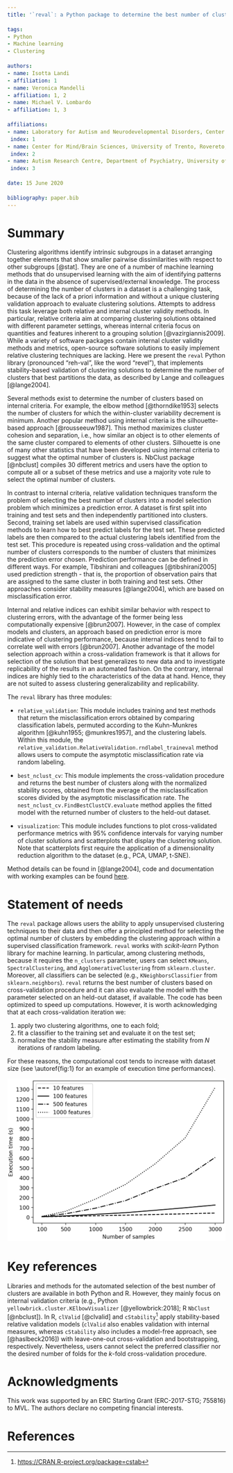 ```yaml
---
title: '`reval`: a Python package to determine the best number of clusters with stability-based relative clustering validation.'

tags:
- Python
- Machine learning
- Clustering

authors:
- name: Isotta Landi
- affiliation: 1
- name: Veronica Mandelli
- affiliation: 1, 2
- name: Michael V. Lombardo
- affiliation: 1, 3

affiliations:
- name: Laboratory for Autism and Neurodevelopmental Disorders, Center for Neuroscience and Cognitive Systems @UniTn, Istituto Italiano di Tecnologia, Rovereto, Italy
 index: 1
- name: Center for Mind/Brain Sciences, University of Trento, Rovereto, Italy
 index: 2
- name: Autism Research Centre, Department of Psychiatry, University of Cambridge, Cambridge, United Kingdom
 index: 3

date: 15 June 2020

bibliography: paper.bib
---
```


# Summary

Clustering algorithms identify intrinsic subgroups in a dataset arranging together elements that show smaller pairwise dissimilarities with respect to other subgroups [@stat]. They are one of a number of machine learning methods that do unsupervised learning with the aim of identifying patterns in the data in the absence of supervised/external knowledge. The process of determining the number of clusters in a dataset is a challenging task, because of the lack of a priori information and without a unique clustering validation approach to evaluate clustering solutions. Attempts to address this task leverage both relative and internal cluster validity methods. In particular, relative criteria aim at comparing clustering solutions obtained with different parameter settings, whereas internal criteria focus on quantities and features inherent to a grouping solution [@vazirgiannis2009]. While a variety of software packages contain internal cluster validity methods and metrics, open-source software solutions to easily implement relative clustering techniques are lacking. Here we present the `reval` Python library (pronounced “reh-val”, like the word “revel”), that implements stability-based validation of clustering solutions to determine the number of clusters that best partitions the data, as described by Lange and colleagues [@lange2004]. 

Several methods exist to determine the number of clusters based on internal criteria. For example, the elbow method [@thorndike1953] selects the number of clusters for which the within-cluster variability decrement is minimum. Another popular method using internal criteria is the silhouette-based approach [@rousseeuw1987]. This method maximizes cluster cohesion and separation, i.e., how similar an object is to other elements of the same cluster compared to elements of other clusters. Silhouette is one of many other statistics that have been developed using internal criteria to suggest what the optimal number of clusters is. NbClust package [@nbclust] compiles 30 different metrics and users have the option to compute all or a subset of these metrics and use a majority vote rule to select the optimal number of clusters.

In contrast to internal criteria, relative validation techniques transform the problem of selecting the best number of clusters into a model selection problem which minimizes a prediction error. A dataset is first split into training and test sets and then independently partitioned into clusters. Second, training set labels are used within supervised classification methods to learn how to best predict labels for the test set. These predicted labels are then compared to the actual clustering labels identified from the test set. This procedure is repeated using cross-validation and the optimal number of clusters corresponds to the number of clusters that minimizes the prediction error chosen. Prediction performance can be defined in different ways. For example, Tibshirani and colleagues [@tibshirani2005] used prediction strength - that is, the proportion of observation pairs that are assigned to the same cluster in both training and test sets. Other approaches consider stability measures [@lange2004], which are based on misclassification error.

Internal and relative indices can exhibit similar behavior with respect to clustering errors, with the advantage of the former being less computationally expensive [@brun2007]. However, in the case of complex models and clusters, an approach based on prediction error is more indicative of clustering performance, because internal indices tend to fail to correlate well with errors [@brun2007]. Another advantage of the model selection approach within a cross-validation framework is that it allows for selection of the solution that best generalizes to new data and to investigate replicability of the results in an automated fashion. On the contrary, internal indices are highly tied to the characteristics of the data at hand. Hence, they are not suited to assess clustering generalizability and replicability.

The `reval` library has three modules:

- `relative_validation`: This module includes training and test methods that return the misclassification errors obtained by comparing classification labels, permuted according to the Kuhn-Munkres algorithm [@kuhn1955; @munkres1957], and the clustering labels. Within this module, the `relative_validation.RelativeValidation.rndlabel_traineval` method allows users to compute the asymptotic misclassification rate via random labeling.

- `best_nclust_cv`: This module implements the cross-validation procedure and returns the best number of clusters along with the normalized stability scores, obtained from the average of the misclassification scores divided by the asymptotic misclassification rate. The `nest_nclust_cv.FindBestClustCV.evaluate` method applies the fitted model with the returned number of clusters to the held-out dataset.

- `visualization`: This module includes functions to plot cross-validated performance metrics with 95% confidence intervals for varying number of cluster solutions and scatterplots that display the clustering solution. Note that scatterplots first require the application of a dimensionality reduction algorithm to the dataset (e.g., PCA, UMAP, t-SNE).

Method details can be found in [@lange2004], code and documentation with working examples can be found [here](https://github.com/landiisotta/relative_validation_clustering).



# Statement of needs

The `reval` package allows users the ability to apply unsupervised clustering techniques to their data and then offer a principled method for selecting the optimal number of clusters by embedding the clustering approach within a supervised classification framework. `reval` works with *scikit-learn* Python library for machine learning. In particular, among clustering methods, because it requires the `n_clusters` parameter, users can select `KMeans`, `SpectralClustering`, and `AgglomerativeClustering` from `sklearn.cluster`. Moreover, all classifiers can be selected (e.g., `KNeighborsClassifier` from `sklearn.neighbors`). `reval` returns the best number of clusters based on cross-validation procedure and it can also evaluate the model with the parameter selected on an held-out dataset, if available. The code has been optimized to speed up computations. However, it is worth acknowledging that at each cross-validation iteration we:
1) apply two clustering algorithms, one to each fold;
2) fit a classifier to the training set and evaluate it on the test set;
3) normalize the stability measure after estimating the stability from $N$ iterations of random labeling.

For these reasons, the computational cost tends to increase with dataset size (see \autoref{fig:1} for an example of execution time performances).

![`best_nclust_cv` module applied to simulation blob data with 5 clusters and varying number of samples and features. Number of clusters ranges from 2 to 6. We report execution time in seconds for algorithm performance. \label{fig:1}](makeblobs_performance.png)





# Key references

Libraries and methods for the automated selection of the best number of clusters are available in both Python and R. However, they mainly focus on internal validation criteria (e.g., Python
`yellowbrick.cluster.KElbowVisualizer` [@yellowbrick:2018]; R `NbClust` [@nbclust]). In R, `clValid` [@clvalid] and `cStability`[^1] apply stability-based relative validation models (`clValid` also enables validation with internal measures, whereas `cStability` also includes a model-free approach, see [@haslbeck2016]) with leave-one-out cross-validation and bootstrapping, respectively. Nevertheless, users cannot select the preferred classifier nor the desired number of folds for the *k*-fold cross-validation procedure.

[^1]: https://CRAN.R-project.org/package=cstab

# Acknowledgments
This work was supported by an ERC Starting Grant (ERC-2017-STG; 755816) to MVL. The authors declare no competing financial interests.

# References
